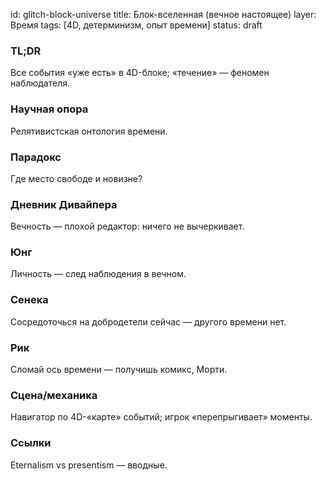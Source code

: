 id: glitch-block-universe
title: Блок-вселенная (вечное настоящее)
layer: Время
tags: [4D, детерминизм, опыт времени]
status: draft

### TL;DR

Все события «уже есть» в 4D-блоке; «течение» — феномен наблюдателя.

### Научная опора

Релятивистская онтология времени.

### Парадокс

Где место свободе и новизне?

### Дневник Дивайпера

Вечность — плохой редактор: ничего не вычеркивает.

### Юнг

Личность — след наблюдения в вечном.

### Сенека

Сосредоточься на добродетели сейчас — другого времени нет.

### Рик

Сломай ось времени — получишь комикс, Морти.

### Сцена/механика

Навигатор по 4D-«карте» событий; игрок «перепрыгивает» моменты.

### Ссылки

Eternalism vs presentism — вводные.

